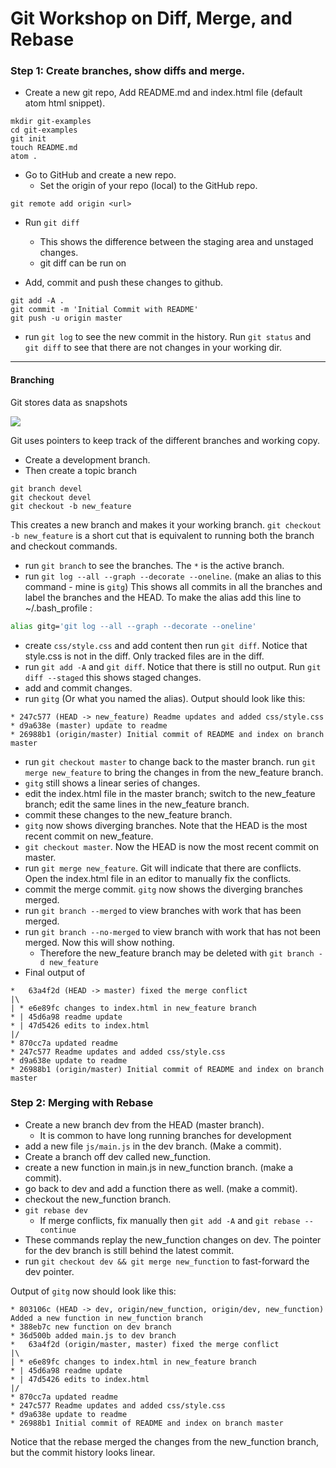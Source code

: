 # Git Workshop on Diff, Merge, and Rebase

### Step 1: Create branches, show diffs and merge.

* Create a new git repo, Add README.md and index.html file (default atom html snippet).
```shell
mkdir git-examples
cd git-examples
git init
touch README.md
atom .
```

* Go to GitHub and create a new repo.
  * Set the origin of your repo (local) to the GitHub repo.
```
git remote add origin <url>
```

* Run `git diff`
  * This shows the difference between the staging area and unstaged changes.
  * git diff can be run on   

* Add, commit and push these changes to github.
```shell
git add -A .
git commit -m 'Initial Commit with README'
git push -u origin master
```

* run `git log` to see the new commit in the history.  Run `git status` and `git diff` to see that there are not changes in your working dir.

---

#### Branching

Git stores data as snapshots

![][snapshots]

[snapshots]:https://git-scm.com/book/en/v2/images/snapshots.png

Git uses pointers to keep track of the different branches and working copy.

* Create a development branch.
* Then create a topic branch
```
git branch devel
git checkout devel
git checkout -b new_feature
```
This creates a new branch and makes it your working branch.
`git checkout -b new_feature` is a short cut that is equivalent to running both the branch and checkout commands.
* run `git branch` to see the branches.  The `*` is the active branch.
* run `git log --all --graph --decorate --oneline`.  (make an alias to this command - mine is `gitg`) This shows all commits in all the branches and
label the branches and the HEAD.  To make the alias add this line to ~/.bash_profile :
```bash
alias gitg='git log --all --graph --decorate --oneline'
```
* create `css/style.css` and add content then run `git diff`.  Notice that style.css is not in the diff.  Only tracked files are in the diff.
* run `git add -A` and `git diff`.  Notice that there is still no output.  Run `git diff --staged` this shows staged changes.
* add and commit changes.
* run `gitg` (Or what you named the alias).  Output should look like this:

```
* 247c577 (HEAD -> new_feature) Readme updates and added css/style.css
* d9a638e (master) update to readme
* 26988b1 (origin/master) Initial commit of README and index on branch master
```

* run `git checkout master` to change back to the master branch.  run `git merge new_feature` to bring the changes in from the new_feature branch.
* `gitg` still shows a linear series of changes.
* edit the index.html file in the master branch; switch to the new_feature branch; edit the same lines in the new_feature branch.
* commit these changes to the new_feature branch.
* `gitg` now shows diverging branches.  Note that the HEAD is the most recent commit on new_feature.
* `git checkout master`.  Now the HEAD is now the most recent commit on master.
* run `git merge new_feature`.  Git will indicate that there are conflicts.  Open the index.html file in an editor to manually fix the conflicts.
* commit the merge commit.  `gitg` now shows the diverging branches merged.
* run `git branch --merged` to view branches with work that has been merged.
* run `git branch --no-merged` to view branch with work that has not been merged.  Now this will show nothing.
  * Therefore the new_feature branch may be deleted with `git branch -d new_feature`
* Final output of

```
*   63a4f2d (HEAD -> master) fixed the merge conflict
|\  
| * e6e89fc changes to index.html in new_feature branch
* | 45d6a98 readme update
* | 47d5426 edits to index.html
|/  
* 870cc7a updated readme
* 247c577 Readme updates and added css/style.css
* d9a638e update to readme
* 26988b1 (origin/master) Initial commit of README and index on branch master
```

### Step 2: Merging with Rebase

* Create a new branch dev from the HEAD (master branch).
  * It is common to have long running branches for development
* add a new file `js/main.js` in the dev branch. (Make a commit).
* Create a branch off dev called new_function.
* create a new function in main.js in new_function branch. (make a commit).
* go back to dev and add a function there as well. (make a commit).
* checkout the new_function branch.
* `git rebase dev`
  * If merge conflicts, fix manually then `git add -A` and `git rebase --continue`
* These commands replay the new_function changes on dev.  The pointer for the dev branch is still behind the latest commit.
* run `git checkout dev && git merge new_function` to fast-forward the dev pointer.

Output of `gitg` now should look like this:

```
* 803106c (HEAD -> dev, origin/new_function, origin/dev, new_function) Added a new function in new_function branch
* 388eb7c new function on dev branch
* 36d500b added main.js to dev branch
*   63a4f2d (origin/master, master) fixed the merge conflict
|\  
| * e6e89fc changes to index.html in new_feature branch
* | 45d6a98 readme update
* | 47d5426 edits to index.html
|/  
* 870cc7a updated readme
* 247c577 Readme updates and added css/style.css
* d9a638e update to readme
* 26988b1 Initial commit of README and index on branch master
```

Notice that the rebase merged the changes from the new_function branch, but the commit history looks linear.
